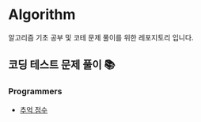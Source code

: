 # Algorithm
알고리즘 기초 공부 및 코테 문제 풀이를 위한 레포지토리 입니다.

## 코딩 테스트 문제 풀이 📚
### Programmers
- [추억 점수](https://github.com/ksyk1205/Algorithm/blob/master/src/codingtest/programmers/MemoryScore.java)
